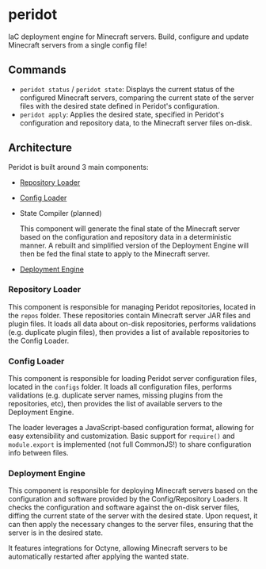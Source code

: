 # peridot

IaC deployment engine for Minecraft servers. Build, configure and update Minecraft servers from a single config file!

## Commands

- `peridot status` / `peridot state`: Displays the current status of the configured Minecraft servers, comparing the current state of the server files with the desired state defined in Peridot's configuration.
- `peridot apply`: Applies the desired state, specified in Peridot's configuration and repository data, to the Minecraft server files on-disk.

## Architecture

Peridot is built around 3 main components:

- [Repository Loader](#repository-loader)
- [Config Loader](#config-loader)
- State Compiler (planned)

  This component will generate the final state of the Minecraft server based on the configuration and repository data in a deterministic manner. A rebuilt and simplified version of the Deployment Engine will then be fed the final state to apply to the Minecraft server.
- [Deployment Engine](#deployment-engine)

### Repository Loader

This component is responsible for managing Peridot repositories, located in the `repos` folder. These repositories contain Minecraft server JAR files and plugin files. It loads all data about on-disk repositories, performs validations (e.g. duplicate plugin files), then provides a list of available repositories to the Config Loader.

### Config Loader

This component is responsible for loading Peridot server configuration files, located in the `configs` folder. It loads all configuration files, performs validations (e.g. duplicate server names, missing plugins from the repositories, etc), then provides the list of available servers to the Deployment Engine.

The loader leverages a JavaScript-based configuration format, allowing for easy extensibility and customization. Basic support for `require()` and `module.export` is implemented (not full CommonJS!) to share configuration info between files.

### Deployment Engine

This component is responsible for deploying Minecraft servers based on the configuration and software provided by the Config/Repository Loaders. It checks the configuration and software against the on-disk server files, diffing the current state of the server with the desired state. Upon request, it can then apply the necessary changes to the server files, ensuring that the server is in the desired state.

It features integrations for Octyne, allowing Minecraft servers to be automatically restarted after applying the wanted state.
